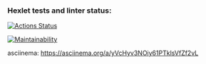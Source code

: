 ### Hexlet tests and linter status:
[![Actions Status](https://github.com/slovohot/python-project-49/workflows/hexlet-check/badge.svg)](https://github.com/slovohot/python-project-49/actions)

[![Maintainability](https://api.codeclimate.com/v1/badges/2ef8c4f8d5975c0c02a5/maintainability)](https://codeclimate.com/github/slovohot/python-project-49/maintainability)

asciinema: https://asciinema.org/a/yVcHyv3NOiy61PTklsVfZf2vL